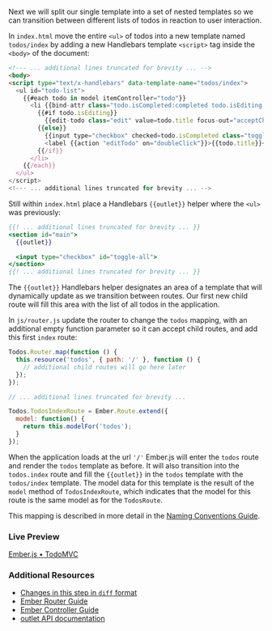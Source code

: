 Next we will split our single template into a set of nested templates so we can transition between different lists of todos in reaction to user interaction.

In `index.html` move the entire `<ul>` of todos into a new template named `todos/index` by adding a new Handlebars template `<script>` tag inside the `<body>` of the document:

```html
<!--- ... additional lines truncated for brevity ... -->
<body>
<script type="text/x-handlebars" data-template-name="todos/index">
  <ul id="todo-list">
    {{#each todo in model itemController="todo"}}
      <li {{bind-attr class="todo.isCompleted:completed todo.isEditing:editing"}}>
        {{#if todo.isEditing}}
          {{edit-todo class="edit" value=todo.title focus-out="acceptChanges" insert-newline="acceptChanges"}}
        {{else}}
          {{input type="checkbox" checked=todo.isCompleted class="toggle"}}
          <label {{action "editTodo" on="doubleClick"}}>{{todo.title}}</label><button {{action "removeTodo"}} class="destroy"></button>
        {{/if}}
      </li>
    {{/each}}
  </ul>
</script>
<!--- ... additional lines truncated for brevity ... -->
```

Still within `index.html` place a Handlebars `{{outlet}}` helper where the `<ul>` was previously:


```handlebars
{{! ... additional lines truncated for brevity ... }}
<section id="main">
  {{outlet}}

  <input type="checkbox" id="toggle-all">
</section>
{{! ... additional lines truncated for brevity ... }}
```

The `{{outlet}}` Handlebars helper designates an area of a template that will dynamically update as we transition between routes. Our first new child route will fill this area with the list of all todos in the application.

In `js/router.js` update the router to change the `todos` mapping, with an additional empty function parameter so it can accept child routes, and add this first `index` route:

```javascript
Todos.Router.map(function () {
  this.resource('todos', { path: '/' }, function () {
    // additional child routes will go here later
  });
});

// ... additional lines truncated for brevity ...

Todos.TodosIndexRoute = Ember.Route.extend({
  model: function() {
    return this.modelFor('todos');
  }
});
```

When the application loads at the url `'/'` Ember.js will enter the `todos` route and render the `todos` template as before. It will also transition into the `todos.index` route and fill the `{{outlet}}` in the `todos` template with the `todos/index` template.  The model data for this template is the result of the `model` method of `TodosIndexRoute`, which indicates that the
model for this route is the same model as for the `TodosRoute`.

This mapping is described in more detail in the [Naming Conventions Guide](../../concepts/naming-conventions/).

### Live Preview
<a class="jsbin-embed" href="http://jsbin.com/teheni/1/embed?output">Ember.js • TodoMVC</a><script src="http://static.jsbin.com/js/embed.js"></script>

### Additional Resources

  * [Changes in this step in `diff` format](https://github.com/emberjs/quickstart-code-sample/commit/3bab8f1519ffc1ca2d5a12d1de35e4c764c91f05)
  * [Ember Router Guide](../../routing/)
  * [Ember Controller Guide](../../controllers/)
  * [outlet API documentation](http://emberjs.com/api/classes/Ember.Handlebars.helpers.html#method_outlet)

